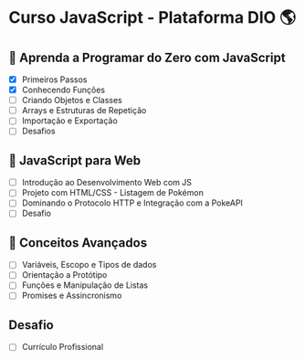 # Curso JavaScript - Plataforma DIO 🌎

## 🚀 Aprenda a Programar do Zero com JavaScript
- [x] Primeiros Passos
- [x] Conhecendo Funções
- [ ] Criando Objetos e Classes
- [ ] Arrays e Estruturas de Repetição
- [ ] Importação e Exportação
- [ ] Desafios

## 🚀 JavaScript para Web
- [ ] Introdução ao Desenvolvimento Web com JS
- [ ] Projeto com HTML/CSS - Listagem de Pokémon
- [ ] Dominando o Protocolo HTTP e Integração com a PokeAPI
- [ ] Desafio

## 🚀 Conceitos Avançados
- [ ] Variáveis, Escopo e Tipos de dados
- [ ] Orientação a Protótipo
- [ ] Funções e Manipulação de Listas
- [ ] Promises e Assincronismo

## Desafio
- [ ] Currículo Profissional
